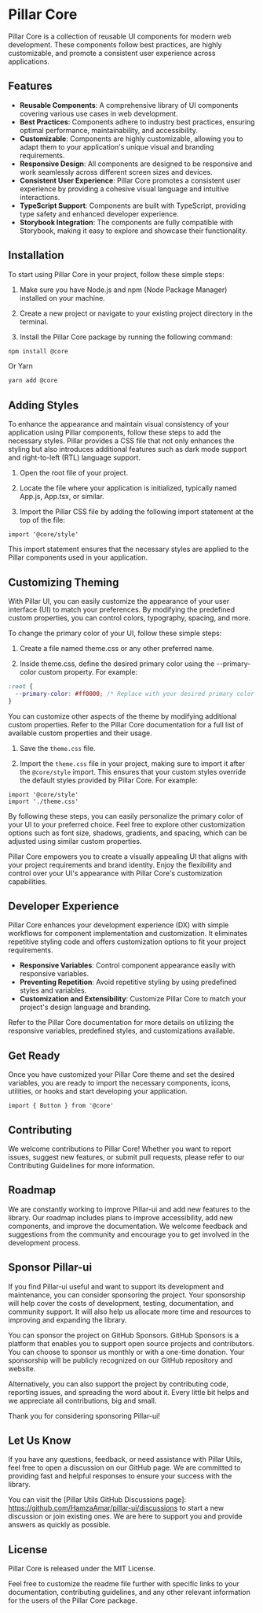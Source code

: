 # Pillar Core

Pillar Core is a collection of reusable UI components for modern web development. These components follow best practices, are highly customizable, and promote a consistent user experience across applications.

## Features

- **Reusable Components**: A comprehensive library of UI components covering various use cases in web development.
- **Best Practices**: Components adhere to industry best practices, ensuring optimal performance, maintainability, and accessibility.
- **Customizable**: Components are highly customizable, allowing you to adapt them to your application's unique visual and branding requirements.
- **Responsive Design**: All components are designed to be responsive and work seamlessly across different screen sizes and devices.
- **Consistent User Experience**: Pillar Core promotes a consistent user experience by providing a cohesive visual language and intuitive interactions.
- **TypeScript Support**: Components are built with TypeScript, providing type safety and enhanced developer experience.
- **Storybook Integration**: The components are fully compatible with Storybook, making it easy to explore and showcase their functionality.

## Installation

To start using Pillar Core in your project, follow these simple steps:

1. Make sure you have Node.js and npm (Node Package Manager) installed on your machine.

1. Create a new project or navigate to your existing project directory in the terminal.

1. Install the Pillar Core package by running the following command:

```bash
npm install @core

```

Or Yarn

```bash
yarn add @core
```

## Adding Styles

To enhance the appearance and maintain visual consistency of your application using Pillar components, follow these steps to add the necessary styles. Pillar provides a CSS file that not only enhances the styling but also introduces additional features such as dark mode support and right-to-left (RTL) language support.

1. Open the root file of your project.

1. Locate the file where your application is initialized, typically named App.js, App.tsx, or similar.

1. Import the Pillar CSS file by adding the following import statement at the top of the file:

```tsx
import '@core/style'
```

This import statement ensures that the necessary styles are applied to the Pillar components used in your application.

## Customizing Theming

With Pillar UI, you can easily customize the appearance of your user interface (UI) to match your preferences. By modifying the predefined custom properties, you can control colors, typography, spacing, and more.

To change the primary color of your UI, follow these simple steps:

1. Create a file named theme.css or any other preferred name.

1. Inside theme.css, define the desired primary color using the --primary-color custom property. For example:

```css
:root {
  --primary-color: #ff0000; /* Replace with your desired primary color */
}
```

You can customize other aspects of the theme by modifying additional custom properties. Refer to the Pillar Core documentation for a full list of available custom properties and their usage.

1. Save the `theme.css` file.

1. Import the `theme.css` file in your project, making sure to import it after the `@core/style` import. This ensures that your custom styles override the default styles provided by Pillar Core. For example:

```tsx
import '@core/style'
import './theme.css'
```

By following these steps, you can easily personalize the primary color of your UI to your preferred choice. Feel free to explore other customization options such as font size, shadows, gradients, and spacing, which can be adjusted using similar custom properties.

Pillar Core empowers you to create a visually appealing UI that aligns with your project requirements and brand identity. Enjoy the flexibility and control over your UI's appearance with Pillar Core's customization capabilities.

## Developer Experience

Pillar Core enhances your development experience (DX) with simple workflows for component implementation and customization. It eliminates repetitive styling code and offers customization options to fit your project requirements.

- **Responsive Variables**: Control component appearance easily with responsive variables.
- **Preventing Repetition**: Avoid repetitive styling by using predefined styles and variables.
- **Customization and Extensibility**: Customize Pillar Core to match your project's design language and branding.

Refer to the Pillar Core documentation for more details on utilizing the responsive variables, predefined styles, and customizations available.

## Get Ready

Once you have customized your Pillar Core theme and set the desired variables, you are ready to import the necessary components, icons, utilities, or hooks and start developing your application.

```tsx
import { Button } from '@core'
```

## Contributing

We welcome contributions to Pillar Core! Whether you want to report issues, suggest new features, or submit pull requests, please refer to our Contributing Guidelines for more information.

## Roadmap

We are constantly working to improve Pillar-ui and add new features to the library. Our roadmap includes plans to improve accessibility, add new components, and improve the documentation. We welcome feedback and suggestions from the community and encourage you to get involved in the development process.

## Sponsor Pillar-ui

If you find Pillar-ui useful and want to support its development and maintenance, you can consider sponsoring the project. Your sponsorship will help cover the costs of development, testing, documentation, and community support. It will also help us allocate more time and resources to improving and expanding the library.

You can sponsor the project on GitHub Sponsors. GitHub Sponsors is a platform that enables you to support open source projects and contributors. You can choose to sponsor us monthly or with a one-time donation. Your sponsorship will be publicly recognized on our GitHub repository and website.

Alternatively, you can also support the project by contributing code, reporting issues, and spreading the word about it. Every little bit helps and we appreciate all contributions, big and small.

Thank you for considering sponsoring Pillar-ui!

## Let Us Know

If you have any questions, feedback, or need assistance with Pillar Utils, feel free to open a discussion on our GitHub page. We are committed to providing fast and helpful responses to ensure your success with the library.

You can visit the [Pillar Utils GitHub Discussions page]: https://github.com/HamzaAmar/pillar-ui/discussions to start a new discussion or join existing ones. We are here to support you and provide answers as quickly as possible.

## License

Pillar Core is released under the MIT License.

Feel free to customize the readme file further with specific links to your documentation, contributing guidelines, and any other relevant information for the users of the Pillar Core package.
